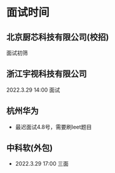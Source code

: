 # 面试时间

## 北京厨芯科技有限公司(校招)

面试初筛

## 浙江宇视科技有限公司

2022.3.29 14:00 面试

## 杭州华为

* 最迟面试4.8号，需要刷leet题目

## 中科软(外包)

* 2022.3.29 17:00 三面